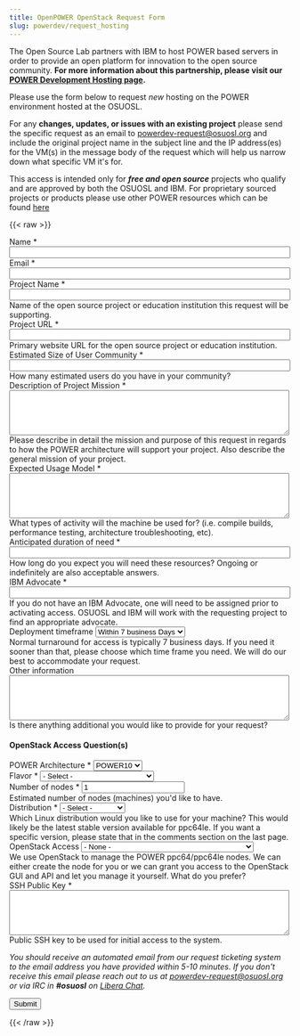 ```yaml
---
title: OpenPOWER OpenStack Request Form
slug: powerdev/request_hosting
---
```


The Open Source Lab partners with IBM to host POWER based servers in order to provide an open platform for
innovation to the open source community. **For more information about this partnership, please visit our [POWER Development Hosting page](/services/powerdev).**

Please use the form below to request *new* hosting on the POWER environment hosted at the OSUOSL.

For any **changes, updates, or issues with an existing project** please send the specific request as an
email to [powerdev-request@osuosl.org](mailto:powerdev-request@osuosl.org) and include the original
project name in the subject line and the IP address(es) for the VM(s) in the message body of the request which
will help us narrow down what specific VM it's for.

This access is intended only for ***free and open source*** projects who qualify and are approved by
both the OSUOSL and IBM. For proprietary sourced projects or products please use other POWER resources which
can be found [here](https://developer.ibm.com/linuxonpower/cloud-resources/)

{{< raw >}}
<div id="content">
<!-- Formsender error script -->
<script src="../../../js/formsender-error.js"></script>
  <form class="webform-client-form" enctype="multipart/form-data" action="https://formsender.osuosl.org:443"
  method="post" id="webform-client-form-1086" accept-charset="UTF-8">
    <div>
      <div class="form-item webform-component webform-component-textfield" id="webform-component-name">
        <label for="edit-submitted-name">Name <span class="form-required" title="This field is required.">*</span>
        </label>
        <input type="text" id="edit-submitted-name" name="name" value="" size="60" maxlength="128" class="form-text
        required" />
      </div>
      <div class="form-item webform-component webform-component-email" id="webform-component-email">
        <label for="edit-submitted-email">Email <span class="form-required" title="This field is required.">*</span>
        </label>
        <input class="email form-text form-email required" type="email" id="edit-submitted-email" name="email"
        size="60" />
      </div>
      <div class="form-item webform-component webform-component-textfield" id="webform-component-project-name">
        <label for="edit-submitted-project-name">Project Name <span class="form-required"
            title="This field is required.">*</span></label>
        <input type="text" id="edit-submitted-project-name" name="project_name" value="" size="60" maxlength="128"
        class="form-text required" />
        <div class="description">Name of the open source project or education institution this request will be
        supporting.</div>
      </div>
      <div class="form-item webform-component webform-component-textfield" id="webform-component-project-url">
        <label for="edit-submitted-project-url">Project URL <span class="form-required" title="This field is required.">
            *</span></label>
        <input type="text" id="edit-submitted-project-url" name="project_url" value="" size="60" maxlength="128"
        class="form-text required" />
        <div class="description">Primary website URL for the open source project or education institution.</div>
      </div>
      <div class="form-item webform-component webform-component-textfield" id="webform-component-community-size">
        <label for="edit-submitted-community-size">Estimated Size of  User Community <span class="form-required"
            title="This field is required.">*</span></label>
        <input type="text" id="edit-submitted-community-size" name="est_size_of_user_community" value="" size="60"
        maxlength="128" class="form-text required" /> <div class="description">How many estimated users do you have in
        your community?</div>
      </div>
      <div class="form-item webform-component webform-component-textarea" id="webform-component-mission">
        <label for="edit-submitted-mission">Description of Project Mission <span class="form-required"
            title="This field is required.">*</span></label>
        <div class="form-textarea-wrapper resizable"><textarea id="edit-submitted-mission"
        name="description_of_project_mission" cols="60" rows="5" class="form-textarea required"></textarea></div>
        <div class="description">Please describe in detail the mission and purpose of this request in regards to how
        the POWER architecture will support your project. Also describe the general mission of your project.</div>
      </div>
      <div class="form-item webform-component webform-component-textarea" id="webform-component-usage">
        <label for="edit-submitted-usage">Expected Usage Model <span class="form-required"
            title="This field is required.">*</span></label>
        <div class="form-textarea-wrapper resizable"><textarea id="edit-submitted-usage" name="expected_usage_model"
        cols="60" rows="5" class="form-textarea required"></textarea></div>
        <div class="description">What types of activity will the machine be used for? (i.e. compile builds, performance
        testing, architecture troubleshooting, etc).</div>
      </div>
      <div class="form-item webform-component webform-component-textfield" id="webform-component-duration">
        <label for="edit-submitted-duration">Anticipated duration of need <span class="form-required"
            title="This field is required.">*</span></label>
        <input type="text" id="edit-submitted-duration" name="anticipated_duration_of_need" value="" size="60"
        maxlength="128" class="form-text required" />
        <div class="description">How long do you expect you will need these resources? Ongoing or indefinitely are also
        acceptable answers.</div>
      </div>
      <div class="form-item webform-component webform-component-textfield" id="webform-component-ibm-ltc-advocate">
        <label for="edit-submitted-ibm-ltc-advocate">IBM Advocate <span class="form-required"
            title="This field is required.">*</span></label>
        <input type="text" id="edit-submitted-ibm-ltc-advocate" name="ibm_advocate" value="" size="60" maxlength="128"
        class="form-text required" />
        <div class="description">If you do not have an IBM Advocate, one will need to be assigned prior to activating
        access. OSUOSL and IBM will work with the requesting project to find an appropriate advocate.</div>
      </div>
      <div class="form-item webform-component webform-component-select" id="webform-component-deployment-timeframe">
        <label for="edit-submitted-deployment-timeframe">Deployment timeframe </label>
        <select id="edit-submitted-deployment-timeframe" name="deployment_timeframe" class="form-select">
          <option value="Within 7 business Days" selected="selected">Within 7 business Days</option>
          <option value="Within 3 business Days">Within 3 business Days</option>
          <option value="Within 1 business Days">Within 1 business Day</option>
        </select>
        <div class="description">Normal turnaround for access is typically 7 business days. If you need it sooner than
        that, please choose which time frame you need. We will do our best to accommodate your request. </div>
      </div>
      <div class="form-item webform-component webform-component-textarea" id="webform-component-other-information">
        <label for="edit-submitted-other-information">Other information </label>
        <div class="form-textarea-wrapper resizable"><textarea id="edit-submitted-other-information"
        name="other_information" cols="60" rows="5" class="form-textarea"></textarea></div>
        <div class="description">Is there anything additional you would like to provide for your request?</div>
      </div>
      <h4>OpenStack Access Question(s)</h4>
      <div class="form-item webform-component webform-component-select" id="webform-component-power-architecture">
        <label for="edit-submitted-power-architecture">POWER Architecture <span class="form-required"
            title="This field is required.">*</span></label>
        <select id="edit-submitted-power-architecture" name="power_architecture" class="form-select required">
          <option value="POWER10" selected="selected">POWER10</option>
          <option value="POWER9">POWER9</option>
          <option value="POWER8">POWER8</option>
        </select>
      </div>
      <div class="form-item webform-component webform-component-select" id="webform-component-flavor">
        <label for="edit-submitted-flavor">Flavor <span class="form-required" title="This field is required.">*</span>
        </label>
        <select id="edit-submitted-flavor" name="flavor" class="form-select required">
          <option value="None selected" selected="selected">- Select -</option>
          <option value="tiny">1 CPU, 512M RAM, 4G Disk</option>
          <option value="small">1 CPU, 1G RAM, 15G Disk</option>
          <option value="medium">2 CPU, 4G RAM, 30G Disk</option>
          <option value="large">4 CPU, 8G RAM, 60G Disk</option>
          <option value="xlarge">8 CPU, 16G RAM, 80G Disk</option>
          <option value="xxlarge">16 CPU, 32G RAM, 320G Disk</option>
        </select>
      </div>
      <div class="form-item webform-component webform-component-number" id="webform-component-num-nodes">
        <label for="edit-submitted-num-nodes">Number of nodes <span class="form-required"
            title="This field is required.">*</span></label>
        <input type="number" id="edit-submitted-num-nodes" name="number_of_nodes" value="1" min="1" step="any"
        class="form-text form-number required" />
        <div class="description">Estimated number of nodes (machines) you'd like to have.</div>
      </div>
      <div class="form-item webform-component webform-component-select" id="webform-component-distribution">
        <label for="edit-submitted-distribution">Distribution <span class="form-required"
            title="This field is required.">*</span></label>
        <select id="edit-submitted-distribution" name="distribution" class="form-select required">
          <option value="None selected" selected="selected">- Select -</option>
          <option value="AlmaLinux">AlmaLinux</option>
          <option value="CentOS Stream">CentOS Stream</option>
          <option value="Debian">Debian</option>
          <option value="Fedora">Fedora</option>
          <option value="OpenSUSE">OpenSUSE</option>
          <option value="Rocky Linux">Rocky Linux</option>
          <option value="Ubuntu">Ubuntu</option>
          <option value="Other">Other</option>
        </select>
        <div class="description">Which Linux distribution would you like to use for your machine? This would likely be
        the latest stable version available for ppc64le. If you want a specific
        version, please state that in the comments section on the last
        page.</div>
      </div>
      <div class="form-item webform-component webform-component-select" id="webform-component-openstack-access">
        <label for="edit-submitted-openstack-access">OpenStack Access </label>
        <select id="edit-submitted-openstack-access" name="openstack_access" class="form-select">
          <option value="None selected" selected="selected">- None -</option>
          <option value="Have the OSL create the node(s) for me">Have the OSL create the node(s) for me</option>
          <option value="I'd like to have access to the Openstack GUI/API">I&#039;d like to have access to the
          Openstack GUI/API</option>
        </select>
        <div class="description">We use OpenStack to manage the POWER ppc64/ppc64le nodes. We can either create the
        node for you or we can grant you access to the OpenStack GUI and API and let you manage it yourself. What do
        you prefer?</div>
      </div>
      <div class="form-item webform-component webform-component-textarea" id="webform-component-ssh-key">
        <label for="edit-submitted-ssh-key">SSH Public Key <span class="form-required" title="This field is required.">
            *</span></label>
        <div class="form-textarea-wrapper resizable"><textarea id="edit-submitted-ssh-key" name="ssh_public_key" cols="60" rows="5" class="form-textarea required"></textarea></div>
        <div class="description">Public SSH key to be used for initial access to the system.</div>
      </div>
      <p><i>You should receive an automated email from our request ticketing system to the email address you have
      provided within 5-10 minutes.  If you don't receive this email please reach out to us at <a
      href="mailto:powerdev-request@osuosl.org">powerdev-request@osuosl.org</a> or via IRC in <b>#osuosl</b> on
      <a href="https://libera.chat/">Libera Chat</a>.</i></p>
      <div class="g-recaptcha" data-sitekey="6LeOugIAAAAAALZJU8MBrWbtN6NC9sMGCu8Xgb41"></div>
      <!-- Formsender Settings -->
      <input type="hidden" name="last_name" value="" />
      <input type="hidden" name="token" value="15674hsda//*q23%^13jnxccv3ds54sa4g4sa532323!OoRdsfISDIdks38*(dsfjk)aS" />
      <!-- The following must be set to http://www.osuosl.org/services/powerdev/request_hosting in production -->
      <input type="hidden" name="redirect" value="https://www.osuosl.org/form-submitted" />
      <input type="hidden" name="mail_subject_prefix" value="New PowerLinux/OpenPOWER Hosting Request" />
      <input type="hidden" name="mail_subject_key" value="project_name" />
      <input type="hidden" name="send_to" value="PowerDev" />
      <!-- /Formsender Settings -->
      <div class="form-actions form-wrapper" id="edit-actions"><input type="submit" id="edit-submit" name="op"
      value="Submit" class="form-submit" /></div>
    </div>
  </form>
</div>
{{< /raw >}}
